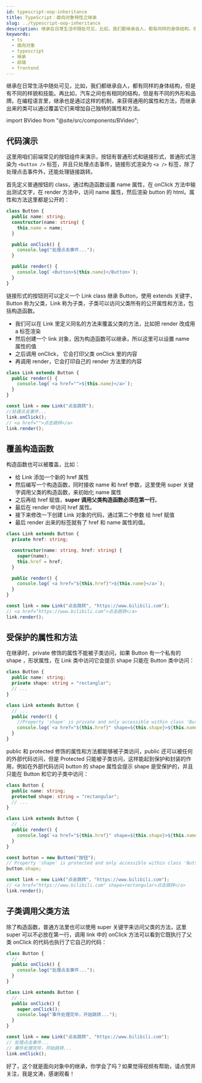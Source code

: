 ```yaml
---
id: typescript-oop-inheritance
title: TypeScript：面向对象特性之继承
slug: ../typescript-oop-inheritance
description: 继承在日常生活中随处可见，比如，我们都继承自人，都有同样的身体结构，但是有不同的样貌和技能。再比如，汽车之间也有相同的结构，但是有不同的外形和品牌。在编程语言里，继承也是通过这样的机制，来获得通用的属性和方法，而继承出来的类可以通过覆盖它们来增加自己独特的属性和方法。
keywords:
  - ts
  - 面向对象
  - typescript
  - 继承
  - 前端
  - frontend
---
```


继承在日常生活中随处可见，比如，我们都继承自人，都有同样的身体结构，但是有不同的样貌和技能。再比如，汽车之间也有相同的结构，但是有不同的外形和品牌。在编程语言里，继承也是通过这样的机制，来获得通用的属性和方法，而继承出来的类可以通过覆盖它们来增加自己独特的属性和方法。

import BVideo from "@site/src/components/BVideo";

<BVideo src="//player.bilibili.com/player.html?aid=541232961&bvid=BV1ui4y1V7Z5&cid=206747044&page=1"/>

## 代码演示

这里用咱们前端常见的按钮组件来演示，按钮有普通形式和链接形式，普通形式渲染为 `<button />` 标签，并且只处理点击事件，链接形式渲染为 `<a />` 标签，除了处理点击事件外，还能处理链接跳转。

首先定义普通按钮的 class，通过构造函数设置 name 属性，在 onClick 方法中输出测试文字，在 render 方法中，访问 name 属性，然后渲染 button 的 html。属性和方法这里都是公开的：

```typescript
class Button {
  public name: string;
  constructor(name: string) {
    this.name = name;
  }

  public onClick() {
    console.log("处理点击事件...");
  }

  public render() {
    console.log(`<Button>${this.name}</Button>`);
  }
}
```

链接形式的按钮则可以定义一个 Link class 继承 Button，使用 extends 关键字，Button 称为父类，Link 称为子类，子类可以访问父类所有的公开属性和方法，包括构造函数。

- 我们可以在 Link 里定义同名的方法来覆盖父类的方法，比如把 render 改成用 a 标签渲染
- 然后创建一个 link 对象，因为构造函数可以继承，所以这里可以设置 name 属性的值
- 之后调用 onClick， 它会打印父类 onClick 里的内容
- 再调用 render，它会打印自己的 render 方法里的内容

```typescript
class Link extends Button {
  public render() {
    console.log(`<a href="">${this.name}</a>`);
  }
}

const link = new Link("点击跳转");
//处理点击事件...
link.onClick();
// <a href="">点击跳转</a>
link.render();
```

## 覆盖构造函数

构造函数也可以被覆盖，比如：

- 给 Link 添加一个新的 href 属性
- 然后编写一个构造函数，同时接收 name 和 href 参数，这里使用 super 关键字调用父类的构造函数，来初始化 name 属性
- 之后再给 href 赋值，**super 调用父类构造函数必须在第一行**。
- 最后在 render 中访问 href 属性。
- 接下来修改一下创建 Link 对象的代码，通过第二个参数 给 href 赋值
- 最后 render 出来的标签就有了 href 和 name 属性的值。

```typescript
class Link extends Button {
  private href: string;

  constructor(name: string, href: string) {
    super(name);
    this.href = href;
  }

  public render() {
    console.log(`<a href="${this.href}">${this.name}</a>`);
  }
}

const link = new Link("点击跳转", "https://www.bilibili.com");
// <a href="https://www.bilibili.com">点击跳转</a>
link.render();
```

## 受保护的属性和方法

在继承时，private 修饰的属性不能被子类访问，如果 Button 有一个私有的 shape ，形状属性，在 Link 类中访问它会提示 shape 只能在 Button 类中访问：

```typescript
class Button {
  public name: string;
  private shape: string = "rectanglar";
  // ...
}

class Link extends Button {
  // ...
  public render() {
    //Property 'shape' is private and only accessible within class 'Button'.ts(2341)
    console.log(`<a href="${this.href}" shape=${this.shape}>${this.name}</a>`);
  }
}
```

public 和 protected 修饰的属性和方法都能够被子类访问，public 还可以被任何的外部代码访问，但是 Protected 只能被子类访问，这样能起到保护和封装的作用，例如在外部代码访问 button 的 shape 属性会提示 shape 是受保护的，并且只能在 Button 和它的子类中访问：

```typescript
class Button {
  public name: string;
  protected shape: string = "rectangular";
  // ...
}

class Link extends Button {
  // ...
  public render() {
    console.log(`<a href="${this.href}" shape=${this.shape}>${this.name}</a>`);
  }
}

const button = new Button("按钮");
// Property 'shape' is protected and only accessible within class 'Button' and its subclasses.ts(2445)
button.shape;

const link = new Link("点击跳转", "https://www.bilibili.com");
// <a href="https://www.bilibili.com" shape=rectangular>点击跳转</a>
link.render();
```

## 子类调用父类方法

除了构造函数，普通方法里也可以使用 super 关键字来访问父类的方法，这里 super 可以不必放在第一行，调用 link 中的 onClick 方法可以看到它既执行了父类 onClick 的代码也执行了它自己的代码：

```typescript
class Button {
  // ...
  public onClick() {
    console.log("处理点击事件...");
  }
}

class Link extends Button {
  // ...
  public onClick() {
    super.onClick();
    console.log("事件处理完毕，开始跳转...");
  }
}

const link = new Link("点击跳转", "https://www.bilibili.com");
// 处理点击事件...
// 事件处理完毕，开始跳转...
link.onClick();
```

好了，这个就是面向对象中的继承，你学会了吗？如果觉得视频有帮助，请点赞并关注，我是文涛，感谢观看！
